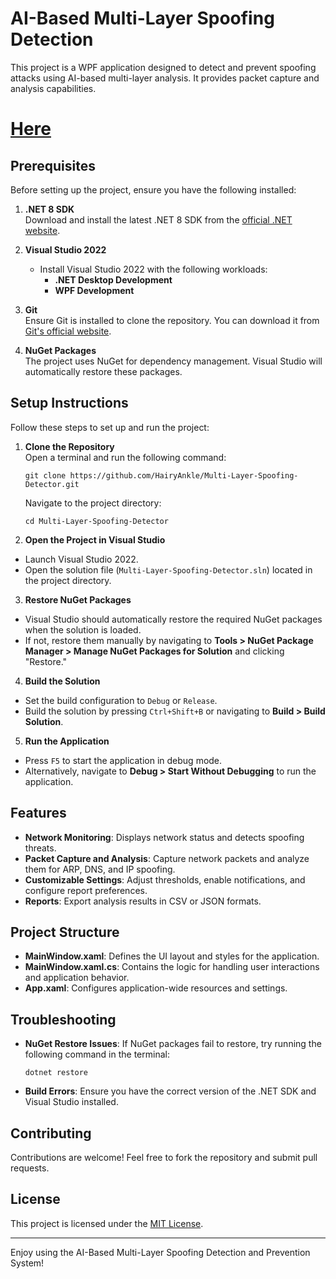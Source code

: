 # AI-Based Multi-Layer Spoofing Detection

This project is a WPF application designed to detect and prevent spoofing attacks using AI-based multi-layer analysis. It provides packet capture and analysis capabilities.

# [Here](https://github.com/HairyAnkle/Multi-Layer-Spoofing-Detector/tree/master)

## Prerequisites

Before setting up the project, ensure you have the following installed:

1. **.NET 8 SDK**  
   Download and install the latest .NET 8 SDK from the [official .NET website](https://dotnet.microsoft.com/).

2. **Visual Studio 2022**  
   - Install Visual Studio 2022 with the following workloads:
     - **.NET Desktop Development**
     - **WPF Development**

3. **Git**  
   Ensure Git is installed to clone the repository. You can download it from [Git's official website](https://git-scm.com/).

4. **NuGet Packages**  
   The project uses NuGet for dependency management. Visual Studio will automatically restore these packages.   

## Setup Instructions

Follow these steps to set up and run the project:

1. **Clone the Repository**  
   Open a terminal and run the following command:
   ```
   git clone https://github.com/HairyAnkle/Multi-Layer-Spoofing-Detector.git
   ```
   
   Navigate to the project directory:

   ```
   cd Multi-Layer-Spoofing-Detector
   ```
   
3. **Open the Project in Visual Studio**  
- Launch Visual Studio 2022.
- Open the solution file (`Multi-Layer-Spoofing-Detector.sln`) located in the project directory.

3. **Restore NuGet Packages**  
- Visual Studio should automatically restore the required NuGet packages when the solution is loaded.
- If not, restore them manually by navigating to __Tools > NuGet Package Manager > Manage NuGet Packages for Solution__ and clicking "Restore."

4. **Build the Solution**  
- Set the build configuration to `Debug` or `Release`.
- Build the solution by pressing `Ctrl+Shift+B` or navigating to __Build > Build Solution__.

5. **Run the Application**  
- Press `F5` to start the application in debug mode.
- Alternatively, navigate to __Debug > Start Without Debugging__ to run the application.

## Features

- **Network Monitoring**: Displays network status and detects spoofing threats.
- **Packet Capture and Analysis**: Capture network packets and analyze them for ARP, DNS, and IP spoofing.
- **Customizable Settings**: Adjust thresholds, enable notifications, and configure report preferences.
- **Reports**: Export analysis results in CSV or JSON formats.

## Project Structure
- **MainWindow.xaml**: Defines the UI layout and styles for the application.
- **MainWindow.xaml.cs**: Contains the logic for handling user interactions and application behavior.
- **App.xaml**: Configures application-wide resources and settings.

## Troubleshooting

- **NuGet Restore Issues**: If NuGet packages fail to restore, try running the following command in the terminal:
  ```
  dotnet restore
  ```
- **Build Errors**: Ensure you have the correct version of the .NET SDK and Visual Studio installed.

## Contributing

Contributions are welcome! Feel free to fork the repository and submit pull requests.

## License

This project is licensed under the [MIT License](LICENSE).

---

Enjoy using the AI-Based Multi-Layer Spoofing Detection and Prevention System!

   
